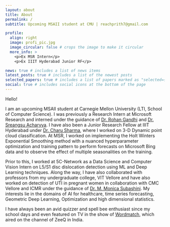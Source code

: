 ```yaml
---
layout: about
title: About
permalink: /
subtitle: Upcoming MSAII student at CMU | reachprith7@gmail.com

profile:
  align: right
  image: profi_pic.jpg
  image_circular: false # crops the image to make it circular
  more_info: >
    <p>Ex MSR Intern</p>
    <p>Ex IIIT Hyderabad Junior RF</p>

news: true # includes a list of news items
latest_posts: true # includes a list of the newest posts
selected_papers: true # includes a list of papers marked as "selected={true}"
social: true # includes social icons at the bottom of the page
---
```


Hello!

I am an upcoming MSAII student at Carnegie Mellon University (LTI, School of Computer Science). I was previously a Research Intern at Microsoft Research and interned under the guidance of [Dr. Rohan Gandhi](https://scholar.google.com/citations?user=3jZznJIAAAAJ&hl=en) and [Dr. Sreangsu Acharyya](https://www.microsoft.com/en-us/research/people/srach/). I have also been a Junior Research Fellow at IIIT Hyderabad under [Dr. Charu Sharma](https://scholar.google.com/citations?hl=en&user=bftN0M0AAAAJ), where I worked on 3-D Dynamic point cloud classification. At MSR, I worked on implementing the Holt Winters Exponential Smoothing method with a nuanced hyperparameter optimization and training pattern to perform forecasts on Microsoft Bing data and to observe the effect of multiple seasonalities on the training. 

Prior to this, I worked at 5C-Network as a Data Science and Computer Vision Intern on L5/S1 disc dislocation detection using ML and Deep Learning techniques. Along the way, I have also collaborated with professors from my undergraduate college, VIT Vellore and have also worked on detection of UTI in pregnant women in collaboration with CMC Vellore and ICMR under the guidance of [Dr. M. Monica Subashini](https://scholar.google.com/citations?hl=en&user=0L1kg2AAAAAJ).
My interests lie in the domains of AI for healthcare, time series forecasting, Geometric Deep Learning, Optimization and high dimensional statistics.

I have always been an avid quizzer and spell bee enthusiast since my school days and even featured on TV in the show of [Wordmatch](https://youtu.be/vRzYCp0w17U?feature=shared), which aired on the channel of ZeeQ in India. 

